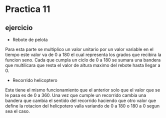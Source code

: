 # Practica 11
## ejercicio
* Rebote de pelota

Para esta parte se multiplico un valor unitario por un valor variable en el tiempo
este valor va de 0 a 180 el cual representa los grados que recibira la funcion seno.
Cada que cumpla un ciclo de 0 a 180 se sumara una bandera que multilicara que resta el valor de altura maximo del rebote hasta llegar a 0.

* Recorrido helicoptero

Este tiene el mismo funcionamiento que el anterior solo que el valor que se le pasa es de 0 a 360. 
Una vez que cumple un recorrido cambia una bandera que cambia el sentido del recorrido haciendo que otro 
valor que define la rotacion del helicpotero valla variando de 0 a 180 o 180 a 0 segun sea el caso.